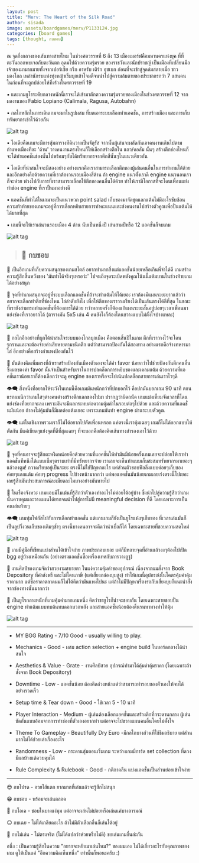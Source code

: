 ```yaml
---
layout: post
title: "Merv: The Heart of the Silk Road"
author: sisada
image: assets/boardgames/merv/P1133124.jpg
categories: [board games]
tags: [thought, กบชอบ]
---
```

ณ จุดกึ่งกลางของเส้นทางสายไหม ในช่วงศตวรรษที่ 6 ถึง 13 เมืองเมอร์ฟคือมหานครแห่งยุค ที่ที่ตะวันออกพบเจอกับตะวันตก อุดมไปด้วยความรุ่มรวย ของราชวังและนักปราชญ์ เป็นเมืองที่เปลี่ยนมือเจ้าของมามากมายทั้งจากเปอร์เซีย กรีก อาหรับ เติร์ก อุซเบก ก่อนที่จะเข้าสู่จุดล่มสลายเมื่อ ชาวมองโกล เหล่านักรบแห่งทุ่งหญ้าเริ่มบุกเข้าโจมตีจนนำไปสู่ความล้มตายของประชากรกว่า 7 แสนคน ในก่อนที่จะถูกปล่อยให้ทิ้งร้างในศตวรรษที่ 19

▪️ และเกมยูโรระดับกลางหนักนี้เราจะได้เข้ามาตักตวงความรุ่มรวยของเมืองในช่วงศตวรรษที่ 12 จากผลงานของ Fabio Lopiano (Calimala, Ragusa, Autobahn)

▪️ กลไกหลักในการเดินเกมจะมาในรูปผสม ที่บดเอาระบบเลือกทำแอคชั่น, การสร้างเมือง และการเก็บทรัพยากรเข้าไว้ด้วยกัน

![alt tag](/assets/boardgames/merv/P1133124.jpg)

▪️ ไอเดียคือเกมจะมีการสุ่มตารางทีดินวางเป็นจัตุรัส จากนั้นผู้เล่นจะผลัดกันเอาคนงานเดินไปตาม  กำแพงเมืองทีละ 'ด้าน' วางคนงานตรงไหนก็ให้เลือกสร้างตึกใน แถว/คอลั่ม นั้นๆ สร้างตึกช่องไหนก็จะได้ทำแอคชั่นช่องนั้นไปพร้อมๆกับได้ทรัพยากรจากตึกสีนั้นๆในแนวเดียวกัน

▪️ ไอเดียที่น่าสนใจจะมีสองอย่าง อย่างแรกคือเราสามารถเลือกตึกของผู้เล่นคนอื่นในการทำงานได้ด้วย และอีกอย่างคือด้วยความที่เราต้องวนรอบเมืองสี่ด้าน ถ้า engine แนวตั้งเราดี engine แนวนอนเราก็จะห่วย พ่วงไปกับการที่เราสามารถเลือกใช้ตึกของคนอื่นได้ด้วย ทำให้เรามีโอกาสที่จะโดนเพื่อนแย่งทำช่อง engine ที่เราปั้นมาอย่างดี

▪️ แอคชั่นที่ทำได้ในเกมจะเป็นแนวพวก point salad เก็บของมาจัดชุดแลกแต้มไม่มีอะไรซับซ้อน ความท้าท้ายของเกมจะอยู่ที่การเลือกหยิบสายการทำคะแนนและส่งคนงานไปสร้างตัวคูณเพื่อปั่นแต้มให้ได้มากที่สุด

▪️ เกมนี้จะให้เราเล่นวนรอบเมือง 4 ด้าน นับเป็นหนึ่งปี เล่นสามปีหรือ 12 แอคชั่นก็จบเกม

![alt tag](/assets/boardgames/merv/P1133123.jpg)

> ## 🐸 กบชอบ

🔹 เป็นอีกเกมที่เก็บความสนุกของเกมสไตล์ อยากทำมากสิ่งแต่แอคชั่นน้อยเหลือเกินพี่จ๋าได้ดี เกมสร้างความรู้สึกสิ้นหวังของ 'มันทำได้จริงๆเหรอว่ะ' ไปจนถึงจุดระเบิดพลังคูณโน้นนี้แต้มบานในช่วงท้ายเกมได้อย่างสนุก

🔹 จุดที่ทำเกมสนุกจะอยู่ที่ระบบเลือกแอคชั่นที่ถ้าจะทำแต้มให้ได้เยอะ เราต้องมีแผนระยะยาวแล้วว่าอยากจะเลือกทำตึกที่ช่องไหน ไล่ลำดับยังไง เพื่อให้ตึกของเราวางเรียงได้เป็นเส้นตรงได้ดีที่สุด ในขณะที่เรายังสามารถทำแอคชั่นที่ต้องการได้ด้วย ทว่าหลายครั้งก็ต้องแก้แผนระยะสั้นอยู่บ่อยๆเวลาเพื่อนมาแย่งช่องที่เราอยากได้ (ตารางมัน 5x5 เล่น 4 คนยังไงก็ต้องโดนขวางแบบไม่ตั้งใจบ้างแหละ)

![alt tag](/assets/boardgames/merv/P1133132.jpg)

🔹 กลไกอีกอย่างที่ผูกได้น่าสนใจระบบมองโกลบุกเมือง คือตอนสิ้นปีในเกม ตึกที่เราวางไว้จะโดนรุกรานและจะต้องจ่ายค่าเสียหายตามชนิดตึก แต่ว่าสามารถป้องกันได้สองทาง อย่างแรกคือจ้างทหารมาใส่ อีกอย่างคือสร้างกำแพงป้องกันไว้

🔹 มันต้องคิดเพิ่มตรงที่ถ้าเราสร้างป้องกันเมืองตัวเองจะได้ค่า favor น้อยกว่าไปช่วยป้องกันตึกคนอื่น ซึ่งผลของค่า favor นั้นจำเป็นสำหรับเราในการปลดล็อกการหยิบของและเคลมแต้ม ด้วยความที่แอคชั่นเราน้อยเราก็ต้องเลือกว่าจะดู engine ของเราหรือจะไปเน้นปลดล็อกสายการเล่นเราไวๆดี

👁‍🗨 สิ่งหนี่งที่อยากให้ระวังในเกมนี้คือเกมมันหนักกว่าที่ปกบอกไว้ คือปกมันบอกเกม 90 นาที ตอนแรกผมนึกว่าเกมใสๆต่างคนต่างสร้างตึกแลกของไปมา ปรากฎว่าผิดถนัด เกมแม่งเหี้ยมจัดเวลาที่โดนแย่งช่องที่อยากจะลง เพราะมันจะมีผลกระทบต่อความคุ้มค่าในรอบต่อๆไปด้วย และด้วยความที่แอคชั่นมันน้อย ถ้าลงไม่คุ้มมันก็มีผลต่อแต้มเยอะ เพราะเกมมันทำ engine ผ่านระบบตัวคูณ

👁‍🗨 แต่ในเชิงภาพรวมเราก็ไม่ได้อยากไปตัดเพื่อนหรอก แค่ตรงนี้เราคุ้มเฉยๆ เกมก็ไม่ได้ออกแบบให้ตัดกัน มีแค่เบียดๆแย่งจุดที่ดีที่สุดเฉยๆ ที่จะบอกคือต้องคิดเส้นทางสำรองเอาไว้ด้วย

![alt tag](/assets/boardgames/merv/P1133125.jpg)

🔸 จุดที่คนอาจจะรู้สึกตะหงิดหน่อยคือด้วยความที่แอคชั่นให้ทำมันมีน้อยครั้งเกมเลยจะปล่อยให้เราทำแอคชั่นทีหนึงได้แบบเบิ้มๆตราบเท่าที่มีทรัพยากรจ่าย เราเลยจะเห็นท่าแบบเก็บสะสมทรัพยากรมาเยอะๆแล้วลงตูม! กวาดเรียบอยู่เป็นระยะ ตรงนี้ไม่ใช่ปัญหาอะไร แค่ส่วนตัวชอบฟิลลิ่งแบบค่อยๆเก็บของ ค่อยๆแลกแต้ม ค่อยๆ progress ไปข้างหน้ามากกว่า แต่พอแอคชั่นมันน้อยเกมเลยเร่งตรงนี้ไปเยอะเลยรู้สึกมันประสบการณ์ละเมียดละไมบางอย่างมันหายไป 

🔸 ในเรื่องจังหวะ เกมแอบมีโมเม้นที่รู้สึกว่าตัวเองทำอะไรไม่ค่อยได้อยู่บ้าง ซึ่งนำไปสู่ความรู้สึกว่าเกมนั้นควบคุมและวางแผนได้ยากจนนำไปสู่การไม่มี meaningful decision ที่ดี โดยเฉพาะการเป็นคนเล่นท้ายๆ 

👁‍🗨 เกมทุ่มโฟกัสไปกับการเลือกทำแอคชั่น แต่แกนเกมก็ยังเป็นยูโรแห้งๆเก็บของ ที่เวลาเล่นมันก็เป็นลูปวิ่งวนเก็บของเดิมๆซ้ำๆ ตรงนี้บางคนอาจจะคิดว่าน่าเบื่อก็ได้ โดยเฉพาะสายที่ชอบความสดใหม่

![alt tag](/assets/boardgames/merv/P1133127.jpg)

🔹 เกมมีคู่มือที่เขียนแบ่งส่วนได้เข้าใจง่าย ภาพประกอบเยอะ แต่ก็มีหลายจุดที่อ่านแล้วงงๆต้องไปเปิด bgg อยู่บ้างเหมือนกัน (อย่างตรงแอคชั่นซื้อเครื่องเทศกับการวางอูฐ) 

🔹 งานศิลป์ของเกมจัดว่าสวยงามสบายตา ในแง่ความคุ้มค่าของอุปกรณ์ เนื่องจากผมสั่งจาก  Book Depository ที่ค่าส่งพรี และไม่โดนภาษี (แต่เสี่ยงกล่องบุบสูง) ทำให้เกมนี้อุปกรณ์นั้นโคตรคุ้มค่าคุ้มราคามาก แต่ซื้อราคาตลาดผมก็ไม่ได้คิดว่ามันแพงไปนะ แต่ถ้าไม่มีปัญหาเรื่องรอกับเสี่ยงบุบก็แนะนำสั่งจากช่องทางนั้นมากกว่า

💬 เป็นยูโรกลางหนักที่เกมคุ้มค่ามากเกมหนึ่ง คิดว่าขายูโรก็น่าจะชอบกัน โดยเฉพาะสายชอบปั่น engine ทำแต้มแบบทบต้นทบดอกบวกพลัง และสายแอคชั่นน้อยต้องดิ้นรนหาทางทำให้คุ้ม

![alt tag](/assets/boardgames/merv/P1133138.jpg)

---

* MY BGG Rating - 7/10 Good - usually willing to play.

* Mechanics - Good - ผสม action selection + engine build ในบอร์ดกลางได้น่าสนใจ

* Aesthetics & Value - Grate - งานศิลป์สวย อุปกรณ์ทำมาได้คุ้มค่าคุ้มราคา (โดยเฉพาะถ้าสั่งจาก Book Depository)

* Downtime - Low - แอคชั่นน้อย ต้องคิดล่วงหน้าแต่ว่าสามารถทำรอบของตัวเองให้จบได้อย่างรวดเร็ว

* Setup time  & Tear down - Good - ใช้เวลา 5 - 10 นาที

* Player Interaction - Medium - ผู้เล่นต้องเลือกแอคชั่นและสร้างตึกที่กระดานกลาง ผู้เล่นขัดกันแบบอ้อมจากการทำช่องที่ตัวเองอยากทำ แต่อาจจะไปขวางแผนคนอื่นโดยไม่ตั้งใจ

* Theme To Gameplay - Beautifully Dry Euro -มีกลไกบางส่วนที่ใช้ธีมอธิบาย แต่ส่วนมากไม่ได้ช่วยเล่าเรื่องอะไร

* Randomness - Low - กระดานสุ่มตอนเริ่มเกม ระหว่างเกมมีการ์ด set collection ที่ดวงมีผลบ้างแต่ควบคุมได้

* Rule Complexity & Rulebook - Good - กติกาคลีน แบ่งแอคชั่นเป็นส่วนย่อยเข้าใจง่าย

---
😍 กบโปรด - อวยไส้แตก ยากมากที่เล่นแล้วจะรู้สึกไม่สนุก

😁 กบชอบ - พร้อมจะเล่นตลอด

🙂 กบโอเค - ชอบในบางแง่มุม แต่อาจจะเล่นไม่บ่อยหรือเล่นแค่บางอารมณ์

😐 กบเฉย - ไม่ได้เกลียดอะไร ถ้าไม่มีตัวเลือกอื่นก็เล่นได้อยู่

🖕 กบไม่เล่น - ไม่ตรงจริต (ไม่ได้แปลว่าห่วยหรือไม่ดี) ขอเล่นเกมอื่นล่ะกัน

อนึ่ง : เป็นความรู้สึกในความ "อยากจะหยิบมาเล่นไหม?" ของผมเอง ไม่ได้เกี่ยวอะไรกับคุณภาพของเกม ดูให้เป็นแค่ "อีกความคิดเห็นหนึ่ง" เท่านั้นก็พอนะครับ :)